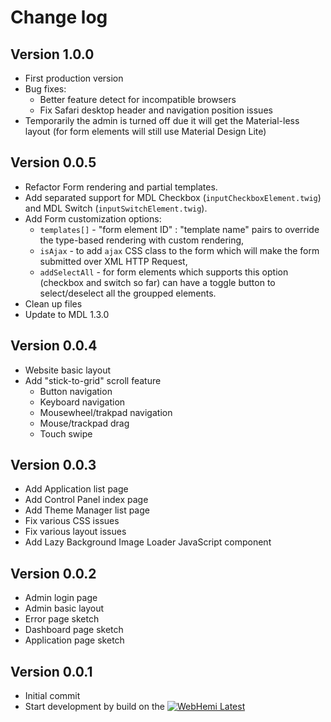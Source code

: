# Change log

## Version 1.0.0 ##
* First production version
* Bug fixes:
  * Better feature detect for incompatible browsers
  * Fix Safari desktop header and navigation position issues
* Temporarily the admin is turned off due it will get the Material-less layout (for form elements will still use Material Design Lite)

## Version 0.0.5 ##
* Refactor Form rendering and partial templates.
* Add separated support for MDL Checkbox (`inputCheckboxElement.twig`) and MDL Switch (`inputSwitchElement.twig`).
* Add Form customization options:
  * `templates[]` - "form element ID" : "template name" pairs to override the type-based rendering with custom rendering,
  * `isAjax` - to add `ajax` CSS class to the form which will make the form submitted over XML HTTP Request,
  * `addSelectAll` - for form elements which supports this option (checkbox and switch so far) can have a toggle button to select/deselect all the groupped elements.
* Clean up files
* Update to MDL 1.3.0

## Version 0.0.4 ##
* Website basic layout
* Add "stick-to-grid" scroll feature
  * Button navigation
  * Keyboard navigation
  * Mousewheel/trakpad navigation
  * Mouse/trackpad drag
  * Touch swipe

## Version 0.0.3 ##
* Add Application list page
* Add Control Panel index page
* Add Theme Manager list page 
* Fix various CSS issues
* Fix various layout issues
* Add Lazy Background Image Loader JavaScript component

## Version 0.0.2 ##
* Admin login page
* Admin basic layout
* Error page sketch
* Dashboard page sketch
* Application page sketch

## Version 0.0.1 ##
* Initial commit
* Start development by build on the [![WebHemi Latest](https://img.shields.io/badge/WebHemi-4.0-blue.svg)](https://github.com/Gixx/WebHemi/releases/latest)
